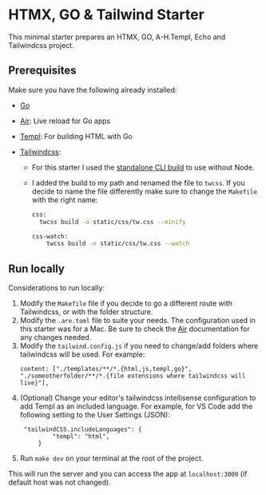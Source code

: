 # HTMX, GO & Tailwind Starter

This minimal starter prepares an HTMX, GO, A-H.Templ, Echo and Tailwindcss project.

## Prerequisites

Make sure you have the following already installed:

-   [Go](https://go.dev/doc/install)
-   [Air](https://github.com/cosmtrek/air): Live reload for Go apps
-   [Templ](https://templ.guide/quick-start/installation): For building HTML with Go
-   [Tailwindcss](https://tailwindcss.com/docs/installation):

    -   For this starter I used the [standalone CLI build](https://tailwindcss.com/blog/standalone-cli) to use without Node.
    -   I added the build to my path and renamed the file to `twcss`. If you decide to name the file differently make sure to change the `Makefile` with the right name:

        ```bash
        css:
          twcss build -o static/css/tw.css --minify

        css-watch:
            twcss build -o static/css/tw.css --watch
        ```

## Run locally

Considerations to run locally:

1. Modify the `Makefile` file if you decide to go a different route with Tailwindcss, or with the folder structure.
2. Modify the `.are.toml` file to suite your needs. The configuration used in this starter was for a Mac. Be sure to check the [Air](https://github.com/cosmtrek/air) documentation for any changes needed.
3. Modify the `tailwind.config.js` if you need to change/add folders where tailwindcss will be used. For example:
    ```
    content: ["./templates/**/*.{html,js,templ,go}", "./someotherfolder/**/*.{file extensions where tailwindcss will live}"],
    ```
4. (Optional) Change your editor's tailwindcss intellisense configuration to add Templ as an included language. For example, for VS Code add the following setting to the User Settings (JSON):
    ```
     "tailwindCSS.includeLanguages": {
             "templ": "html",
         }
    ```
5. Run `make dev` on your terminal at the root of the project.

This will run the server and you can access the app at `localhost:3000` (if default host was not changed).
